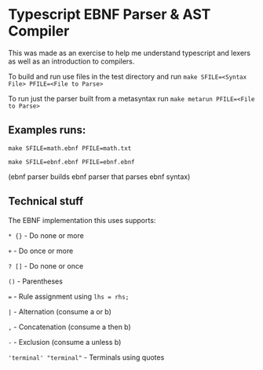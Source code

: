 # Typescript EBNF Parser & AST Compiler

This was made as an exercise to help me understand typescript and lexers as well as an introduction to compilers.

To build and run use files in the test directory and run `make SFILE=<Syntax File> PFILE=<File to Parse>`

To run just the parser built from a metasyntax run `make metarun PFILE=<File to Parse>`

## Examples runs:

`make SFILE=math.ebnf PFILE=math.txt`

`make SFILE=ebnf.ebnf PFILE=ebnf.ebnf`

(ebnf parser builds ebnf parser that parses ebnf syntax)

## Technical stuff

The EBNF implementation this uses supports:

`* {}` - Do none or more

`+` - Do once or more

`? []` - Do none or once

`()` - Parentheses

`=` - Rule assignment using `lhs = rhs;`

`|` - Alternation (consume a or b)

`,` - Concatenation (consume a then b)

`-` - Exclusion (consume a unless b)

`'terminal' "terminal"` - Terminals using quotes
